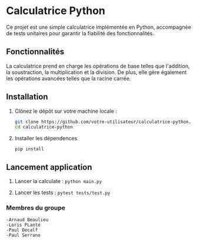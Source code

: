 # Calculatrice Python

Ce projet est une simple calculatrice implémentée en Python, accompagnée de tests unitaires pour garantir la fiabilité des fonctionnalités.

## Fonctionnalités

La calculatrice prend en charge les opérations de base telles que l'addition, la soustraction, la multiplication et la division. De plus, elle gère également les opérations avancées telles que la racine carrée.

## Installation

1. Clônez le dépôt sur votre machine locale :
    ```bash
    git clone https://github.com/votre-utilisateur/calculatrice-python.git
    cd calculatrice-python
    ```
2. Installer les dépendences
    ```
    pip install
    ```

## Lancement application

1. Lancer la calculate :
   `python main.py`

2. Lancer les tests :
   `pytest tests/test.py`

### Membres du groupe

    -Arnaud Beaulieu
    -Loris PLanté
    -Paul Decalf
    -Paul Serrano
